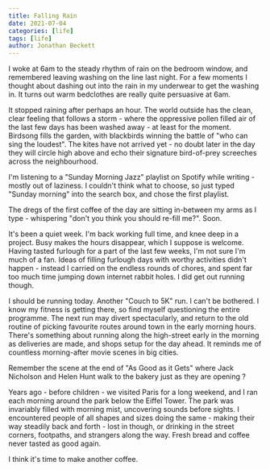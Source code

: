 ```yaml
---
title: Falling Rain
date: 2021-07-04
categories: [life]
tags: [life]
author: Jonathan Beckett
---
```


I woke at 6am to the steady rhythm of rain on the bedroom window, and remembered leaving washing on the line last night. For a few moments I thought about dashing out into the rain in my underwear to get the washing in. It turns out warm bedclothes are really quite persuasive at 6am.

It stopped raining after perhaps an hour. The world outside has the clean, clear feeling that follows a storm - where the oppressive pollen filled air of the last few days has been washed away - at least for the moment. Birdsong fills the garden, with blackbirds winning the battle of "who can sing the loudest". The kites have not arrived yet - no doubt later in the day they will circle high above and echo their signature bird-of-prey screeches across the neighbourhood.

I'm listening to a "Sunday Morning Jazz" playlist on Spotify while writing - mostly out of laziness. I couldn't think what to choose, so just typed "Sunday morning" into the search box, and chose the first playlist.

The dregs of the first coffee of the day are sitting in-between my arms as I type - whispering "don't you think you should re-fill me?". Soon.

It's been a quiet week. I'm back working full time, and knee deep in a project. Busy makes the hours disappear, which I suppose is welcome. Having tasted furlough for a part of the last few weeks, I'm not sure I'm much of a fan. Ideas of filling furlough days with worthy activities didn't happen - instead I carried on the endless rounds of chores, and spent far too much time jumping down internet rabbit holes. I did get out running though.

I should be running today. Another "Couch to 5K" run. I can't be bothered. I know my fitness is getting there, so find myself questioning the entire programme. The next run may divert spectacularly, and return to the old routine of picking favourite routes around town in the early morning hours. There's something about running along the high-street early in the morning as deliveries are made, and shops setup for the day ahead. It reminds me of countless morning-after movie scenes in big cities.

Remember the scene at the end of "As Good as it Gets" where Jack Nicholson and Helen Hunt walk to the bakery just as they are opening ?

Years ago - before children - we visited Paris for a long weekend, and I ran each morning around the park below the Eiffel Tower. The park was invariably filled with morning mist, uncovering sounds before sights. I encountered people of all shapes and sizes doing the same - making their way steadily back and forth - lost in though, or drinking in the street corners, footpaths, and strangers along the way. Fresh bread and coffee never tasted as good again.

I think it's time to make another coffee.